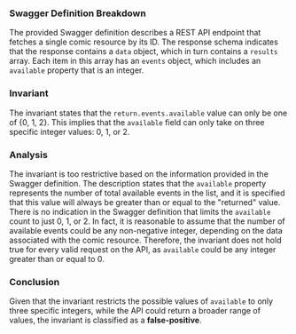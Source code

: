 ### Swagger Definition Breakdown
The provided Swagger definition describes a REST API endpoint that fetches a single comic resource by its ID. The response schema indicates that the response contains a `data` object, which in turn contains a `results` array. Each item in this array has an `events` object, which includes an `available` property that is an integer.

### Invariant
The invariant states that the `return.events.available` value can only be one of {0, 1, 2}. This implies that the `available` field can only take on three specific integer values: 0, 1, or 2.

### Analysis
The invariant is too restrictive based on the information provided in the Swagger definition. The description states that the `available` property represents the number of total available events in the list, and it is specified that this value will always be greater than or equal to the "returned" value. There is no indication in the Swagger definition that limits the `available` count to just 0, 1, or 2. In fact, it is reasonable to assume that the number of available events could be any non-negative integer, depending on the data associated with the comic resource. Therefore, the invariant does not hold true for every valid request on the API, as `available` could be any integer greater than or equal to 0.

### Conclusion
Given that the invariant restricts the possible values of `available` to only three specific integers, while the API could return a broader range of values, the invariant is classified as a **false-positive**.
